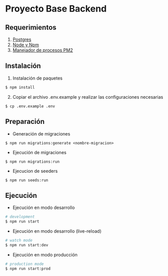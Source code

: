 # Proyecto Base Backend

## Requerimientos
1. [Postgres](https://www.postgresql.org/download/linux/debian/)
2. [Node y Npm](https://github.com/nodesource/distributions/blob/master/README.md)
3. [Manejador de procesos PM2](https://pm2.keymetrics.io/docs/usage/pm2-doc-single-page/)


## Instalación

1. Instalación de paquetes
```bash
$ npm install
```
2. Copiar el archivo .env.example y realizar las configuraciones necesarias
```
$ cp .env.example .env
```
## Preparación
- Generación de migraciones
```
$ npm run migrations:generate <nombre-migracion>
```
- Ejecución de migraciones
```
$ npm run migrations:run
```
- Ejecucion de seeders
```
$ npm run seeds:run
```
## Ejecución
- Ejecución en modo desarrollo
```bash
# development
$ npm run start
```
- Ejecución en modo desarrollo (live-reload)
```bash
# watch mode
$ npm run start:dev
```
- Ejecución en modo producción
```bash
# production mode
$ npm run start:prod
```
